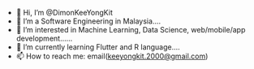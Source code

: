 - 👋 Hi, I’m @DimonKeeYongKit
- 💞️ I’m a Software Engineering in Malaysia....
- 👀 I’m interested in Machine Learning, Data Science, web/mobile/app development......
- 🌱 I’m currently learning Flutter and R language....
- 📫 How to reach me: email(keeyongkit.2000@gmail.com)

<!---
DimonKeeYongKit/DimonKeeYongKit is a ✨ special ✨ repository because its `README.md` (this file) appears on your GitHub profile.
You can click the Preview link to take a look at your changes.
--->
